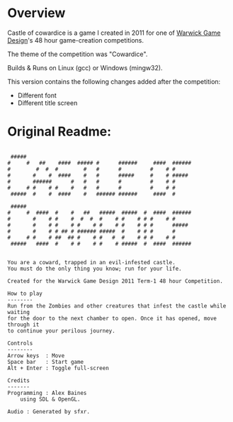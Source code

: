 Overview
========

Castle of cowardice is a game I created in 2011 for one of [Warwick Game Design](http://www.warwickgamedesign.co.uk/)'s
48 hour game-creation competitions.

The theme of the competition was "Cowardice".

Builds & Runs on Linux (gcc) or Windows (mingw32).

This version contains the following changes added after the competition:

+ Different font
+ Different title screen

Original Readme:
================
```

 #####                                                     
#     #   ##    ####  ##### #      ######     ####  ###### 
#        #  #  #        #   #      #         #    # #      
#       #    #  ####    #   #      #####     #    # #####  
#       ######      #   #   #      #         #    # #      
#     # #    # #    #   #   #      #         #    # #      
 #####  #    #  ####    #   ###### ######     ####  #      
                                                           
 #####                                                     
#     #  ####  #    #   ##   #####  #####  #  ####  ###### 
#       #    # #    #  #  #  #    # #    # # #    # #      
#       #    # #    # #    # #    # #    # # #      #####  
#       #    # # ## # ###### #####  #    # # #      #      
#     # #    # ##  ## #    # #   #  #    # # #    # #      
 #####   ####  #    # #    # #    # #####  #  ####  ######


You are a coward, trapped in an evil-infested castle.
You must do the only thing you know; run for your life.

Created for the Warwick Game Design 2011 Term-1 48 hour Competition.

How to play
--------
Run from the Zombies and other creatures that infest the castle while waiting
for the door to the next chamber to open. Once it has opened, move through it
to continue your perilous journey.

Controls
--------
Arrow keys  : Move
Space bar   : Start game
Alt + Enter : Toggle full-screen

Credits
-------
Programming : Alex Baines
	using SDL & OpenGL.

Audio : Generated by sfxr.
```
